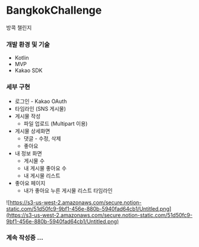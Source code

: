 # BangkokChallenge
방콕 챌린지
### **개발 환경 및 기술**

- Kotlin
- MVP
- Kakao SDK

### **세부 구현**

- 로그인 - Kakao OAuth
- 타임라인 (SNS 게시물)
- 게시물 작성
    - 파일 업로드 (Multipart 이용)
- 게시물 상세화면
    - 댓글 - 수정, 삭제
    - 좋아요
- 내 정보 화면
    - 게시물 수
    - 내 게시물 좋아요 수
    - 내 게시물 리스트
- 좋아요 페이지
    - 내가 좋아요 누른 게시물 리스트 타임라인

![https://s3-us-west-2.amazonaws.com/secure.notion-static.com/51d50fc9-9bf1-456e-880b-5940fad64cb1/Untitled.png](https://s3-us-west-2.amazonaws.com/secure.notion-static.com/51d50fc9-9bf1-456e-880b-5940fad64cb1/Untitled.png)

### 계속 작성중 ...

